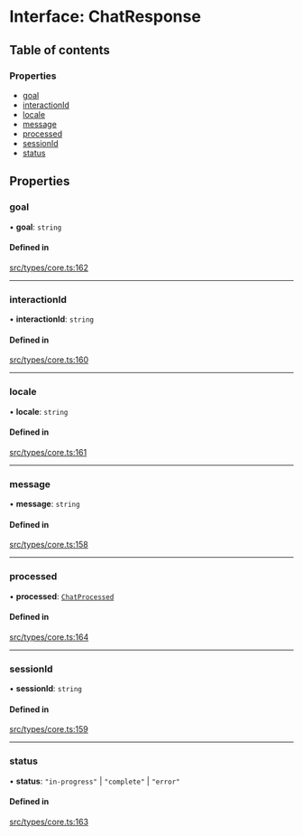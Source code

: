 # Interface: ChatResponse

## Table of contents

### Properties

- [goal](../wiki/ChatResponse#goal)
- [interactionId](../wiki/ChatResponse#interactionid)
- [locale](../wiki/ChatResponse#locale)
- [message](../wiki/ChatResponse#message)
- [processed](../wiki/ChatResponse#processed)
- [sessionId](../wiki/ChatResponse#sessionid)
- [status](../wiki/ChatResponse#status)

## Properties

### goal

• **goal**: `string`

#### Defined in

[src/types/core.ts:162](https://github.com/decisively-io/interview-sdk/blob/19c4f70cce9e8197103d83c7fc3c34bc1d672377/src/types/core.ts#L162)

___

### interactionId

• **interactionId**: `string`

#### Defined in

[src/types/core.ts:160](https://github.com/decisively-io/interview-sdk/blob/19c4f70cce9e8197103d83c7fc3c34bc1d672377/src/types/core.ts#L160)

___

### locale

• **locale**: `string`

#### Defined in

[src/types/core.ts:161](https://github.com/decisively-io/interview-sdk/blob/19c4f70cce9e8197103d83c7fc3c34bc1d672377/src/types/core.ts#L161)

___

### message

• **message**: `string`

#### Defined in

[src/types/core.ts:158](https://github.com/decisively-io/interview-sdk/blob/19c4f70cce9e8197103d83c7fc3c34bc1d672377/src/types/core.ts#L158)

___

### processed

• **processed**: [`ChatProcessed`](../wiki/ChatProcessed)

#### Defined in

[src/types/core.ts:164](https://github.com/decisively-io/interview-sdk/blob/19c4f70cce9e8197103d83c7fc3c34bc1d672377/src/types/core.ts#L164)

___

### sessionId

• **sessionId**: `string`

#### Defined in

[src/types/core.ts:159](https://github.com/decisively-io/interview-sdk/blob/19c4f70cce9e8197103d83c7fc3c34bc1d672377/src/types/core.ts#L159)

___

### status

• **status**: ``"in-progress"`` \| ``"complete"`` \| ``"error"``

#### Defined in

[src/types/core.ts:163](https://github.com/decisively-io/interview-sdk/blob/19c4f70cce9e8197103d83c7fc3c34bc1d672377/src/types/core.ts#L163)
